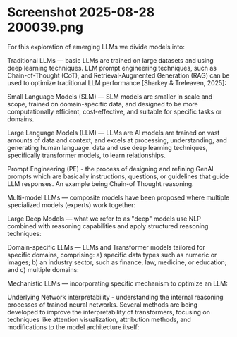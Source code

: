 # Screenshot 2025-08-28 200039.png

For this exploration of emerging LLMs we divide models into:

Traditional LLMs — basic LLMs are trained on large datasets and using deep learning
techniques. LLM prompt engineering techniques, such as Chain-of-Thought (CoT), and
Retrieval-Augmented Generation (RAG) can be used to optimize traditional LLM
performance [Sharkey & Treleaven, 2025]:

Small Language Models (SLM) — SLM models are smaller in scale and scope, trained on
domain-specific data, and designed to be more computationally efficient, cost-effective,
and suitable for specific tasks or domains.

Large Language Models (LLM) — LLMs are Al models are trained on vast amounts of data
and context, and excels at processing, understanding, and generating human language.
data and use deep learning techniques, specifically transformer models, to learn
relationships.

Prompt Engineering (PE) - the process of designing and refining GenAl prompts which
are basically instructions, questions, or guidelines that guide LLM responses. An example
being Chain-of Thought reasoning.

Multi-model LLMs — composite models have been proposed where multiple specialized
models (experts) work together:

Large Deep Models — what we refer to as "deep" models use NLP combined with
reasoning capabilities and apply structured reasoning techniques:

Domain-specific LLMs — LLMs and Transformer models tailored for specific domains,
comprising: a) specific data types such as numeric or images; b) an industry sector, such
as finance, law, medicine, or education; and c) multiple domains:

Mechanistic LLMs — incorporating specific mechanism to optimize an LLM:

Underlying Network interpretability - understanding the internal reasoning processes of
trained neural networks. Several methods are being developed to improve the
interpretability of transformers, focusing on techniques like attention visualization,
attribution methods, and modifications to the model architecture itself:

